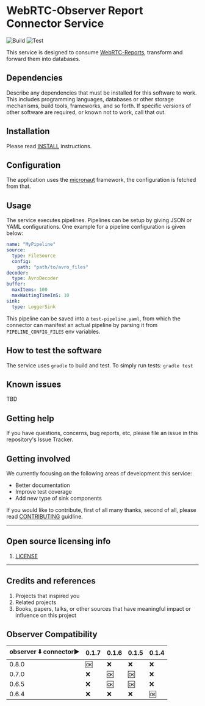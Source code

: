 WebRTC-Observer Report Connector Service
==
![Build](https://github.com/ObserveRTC/connector/actions/workflows/build.yml/badge.svg)
![Test](https://github.com/ObserveRTC/connector/actions/workflows/test.yml/badge.svg)

This service is designed to consume [WebRTC-Reports](https://observertc.org/docs/references/reports/), 
transform and forward them into databases. 

## Dependencies

Describe any dependencies that must be installed for this software to work.
This includes programming languages, databases or other storage mechanisms, build tools, frameworks, and so forth.
If specific versions of other software are required, or known not to work, call that out.

## Installation

Please read [INSTALL](INSTALL.md) instructions.   

## Configuration

The application uses the [micronaut](micronaut.io) framework, 
the configuration is fetched from that.

## Usage

The service executes pipelines. 
Pipelines can be setup by giving JSON or YAML configurations.
One example for a pipeline configuration is given below:

```yaml
name: "MyPipeline"
source:
  type: FileSource
  config:
    path: "path/to/avro_files"
decoder:
  type: AvroDecoder
buffer:
  maxItems: 100
  maxWaitingTimeInS: 10
sink:
  type: LoggerSink
```
This pipeline can be saved into a `test-pipeline.yaml`, from 
which the connector can manifest an actual pipeline 
by parsing it from `PIPELINE_CONFIG_FILES` env variables.


## How to test the software

The service uses `gradle` to build and test.
To simply run tests: `gradle test`

## Known issues

TBD

## Getting help

If you have questions, concerns, bug reports, etc, please file an issue in this repository's Issue Tracker.

## Getting involved

We currently focusing on the following areas of development this service:
 * Better documentation
 * Improve test coverage
 * Add new type of sink components

If you would like to contribute, first of all many thanks, 
second of all, please read [CONTRIBUTING](CONTRIBUTING.md) guidline.

----

## Open source licensing info

1. [LICENSE](LICENSE)

----

## Credits and references

1. Projects that inspired you
2. Related projects
3. Books, papers, talks, or other sources that have meaningful impact or influence on this project

## Observer Compatibility


| observer :arrow_down: connector:arrow_forward: | 0.1.7 | 0.1.6 | 0.1.5 | 0.1.4 |
|------------------------------------------------|-------|-------|-------|-------|
| 0.8.0                                          | :ok:  | :x:   | :x:   | :x:   |
| 0.7.0                                          | :x:   | :ok:  | :ok:  | :x:   |
| 0.6.5                                          | :x:   | :ok:  | :ok:  | :x:   |
| 0.6.4                                          | :x:   | :x:   | :x:   | :ok:  |